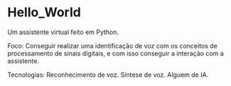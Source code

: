 # Hello_World

Um assistente virtual feito em Python.

Foco:
    Conseguir realizar uma identificação de voz com os conceitos de 
    processamento de sinais digitais, e com isso conseguir a interação com a assistente.

Tecnologias:
    Reconhecimento de voz.
    Síntese de voz.
    Alguem de IA.
